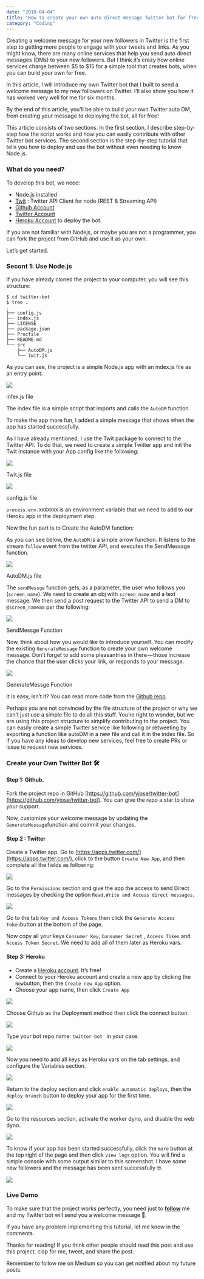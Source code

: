 ```yaml
---
date: "2018-04-04"
title: "How to create your own auto direct message Twitter bot for free 💬"
category: "Coding"
---
```

Creating a welcome message for your new followers in Twitter is the first step to getting more people to engage with your tweets and links. As you might know, there are many online services that help you send auto direct messages (DMs) to your new followers. But I think it’s crazy how online services charge between $5 to $15 for a simple tool that creates bots, when you can build your own for free.

In this article, I will introduce my own Twitter bot that I built to send a welcome message to my new followers on Twitter. I’ll also show you how it has worked very well for me for six months.

By the end of this article, you’ll be able to build your own Twitter auto DM, from creating your message to deploying the bot, all for free!

This article consists of two sections. In the first section, I describe step-by-step how the script works and how you can easily contribute with other Twitter bot services. The second section is the step-by-step tutorial that tells you how to deploy and use the bot without even needing to know Node.js.

### What do you need?

To develop this bot, we need:

-   Node.js installed
-   [Twit](https://github.com/ttezel/twit) : Twitter API Client for node (REST & Streaming API)
-   [Github Account](https://github.com/)
-   [Twitter Account](https://twitter.com/)
-   [Heroku Account](https://www.heroku.com/) to deploy the bot.

If you are not familiar with Nodejs, or maybe you are not a programmer, you can fork the project from GitHub and use it as your own.

Let’s get started.

### Secont 1: Use Node.js

If you have already cloned the project to your computer, you will see this structure:
```
$ cd twitter-bot
$ tree .
.
├── config.js
├── index.js
├── LICENSE
├── package.json
├── Procfile
├── README.md
└── src
    ├── AutoDM.js
    └── Twit.js
```
As you can see, the project is a simple Node.js app with an index.js file as an entry point:

![](https://cdn-images-1.medium.com/max/1600/1*Y-eOVjfnFZYCN5LQUblrhw.png)

infex.js file

The index file is a simple script that imports and calls the  `AutoDM`  function.

To make the app more fun, I added a simple message that shows when the app has started successfully.

As I have already mentioned, I use the Twit package to connect to the Twitter API. To do that, we need to create a simple Twitter app and init the Twit instance with your App config like the following:

![](https://cdn-images-1.medium.com/max/1600/1*X4jq7jTLSq346ho5Y7WJ5A.png)

Twit.js file

![](https://cdn-images-1.medium.com/max/1600/1*gpIo0pnMOEGV_ApszXz-0A.png)

config.js file

`process.env.XXXXXXX`  is an environment variable that we need to add to our Heroku app in the deployment step.

Now the fun part is to Create the AutoDM function:

As you can see below, the  `AutoDM`  is a simple arrow function. It listens to the stream  `follow`  event from the twitter API, and executes the SendMessage function.

![](https://cdn-images-1.medium.com/max/1600/0*kGF0ObTjFW4zIVA2.)

AutoDM.js file

The  `sendMessge`  function gets, as a parameter, the user who follows you (`screen_name`). We need to create an obj with  `screen_name`  and a text message. We then send a post request to the Twitter API to send a DM to  `@screen_name`as per the following:

![](https://cdn-images-1.medium.com/max/1600/1*8RHHjhuP5MMix6iyB1oFQA.png)

SendMessge Function

Now,  think about how you would like to introduce yourself. You can modify the existing  `GenerateMessage`  function to create your own welcome message. Don’t forget to add some pleasantries in there — those increase the chance that the user clicks your link, or responds to your message.

![](https://cdn-images-1.medium.com/max/1600/1*vsCpSy_gRmkKavZeyzF9WA.png)

GenerateMessge Function

It is easy, isn’t it? You can read more code from the  [Github repo](https://github.com/yjose/twitter-bot).

Perhaps you are not convinced by the file structure of the project or why we can’t just use a simple file to do all this stuff. You’re right to wonder, but we are using this project structure to simplify contributing to the project. You can easily create a simple Twitter service like following or retweeting by exporting a function like autoDM in a new file and call it in the index file. So if you have any ideas to develop new services, feel free to create PRs or issue to request new services.

### Create your Own Twitter Bot 🛠

#### Step 1: Github.

Fork the project repo in GitHub  [https://github.com/yjose/twitter-bot](https://github.com/yjose/twitter-bot). You can give the repo a star to show your support.

Now, customize your welcome message by updating the  `GenerateMessage`function and commit your changes.

#### Step 2 : Twitter

Create a Twitter app. Go to  [https://apps.twitter.com/](https://apps.twitter.com/), click to the button  `Create New App`, and then complete all the fields as following:

![](https://cdn-images-1.medium.com/max/1600/1*Gr9ggwyDcJgSnK-T8U3_JQ.png)

Go to the  `Permissions`  section and give the app the access to send Direct messages by checking the option  `Read,Write and Access direct messages`.

![](https://cdn-images-1.medium.com/max/1600/1*m8qV-_h0eK4yMSofD0qINQ.png)

Go to the tab  `Key and Access Tokens`  then click the  `Generate Access Token`button at the bottom of the page.

Now copy all your keys  `Consumer Key`,  `Consumer Secret` ,  `Access Token`  and  `Access Token Secret`. We need to add all of them later as Heroku vars.

#### Step 3: Heroku

-   Create a  [Heroku account](https://dashboard.heroku.com/). It’s free!
-   Connect to your Heroku account and create a new app by clicking the  `New`button, then the  `Create new App`  option.
-   Choose your app name, then click  `Create App`

![](https://cdn-images-1.medium.com/max/2000/1*J7tbxXiRzeOZTlyzIvYxOg.png)

Choose Github as the Deployment method then click the connect button.

![](https://cdn-images-1.medium.com/max/2000/1*QETgzVnscTLIxuD9XFEV5g.png)

Type your bot repo name: `twitter-bot ` in your case.

![](https://cdn-images-1.medium.com/max/2000/1*nX4Zcbm77GVLmu9s7NWwSQ.png)

Now you need to add all keys as Heroku vars on the tab settings, and configure the Variables section.

![](https://cdn-images-1.medium.com/max/2000/1*VJgHnF6orcT1PGvyi_JxHA.png)

Return to the deploy section and click  `enable automatic deploys`, then the  `deploy branch`  button to deploy your app for the first time.

![](https://cdn-images-1.medium.com/max/2000/1*fbJDa_hPhcR5ZTByd4rIZQ.png)

Go to the resources section, activate the worker dyno, and disable the web dyno.

![](https://cdn-images-1.medium.com/max/2000/1*rBSbnSWgrV0d0_lHh38JkQ.png)

To know if your app has been started successfully, click the  `more`  button at the top right of the page and then click  `view logs`  option. You will find a simple console with some output similar to this screenshot. I have some new followers and the message has been sent successfully 🤓.

![](https://cdn-images-1.medium.com/max/2000/1*_IH2z4FhXeew5u5PGgW8Nw.png)

### Live Demo

To make sure that the project works perfectly, you need just to  [**follow**](https://twitter.com/ElaziziYoussouf)  me and my Twitter bot will send you a welcome message 🤗.

If you have any problem implementing this tutorial, let me know in the comments.

Thanks for reading! If you think other people should read this post and use this project, clap for me, tweet, and share the post.

Remember to follow me on Medium so you can get notified about my future posts.